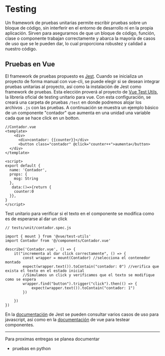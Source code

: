 # Testing

Un framework de pruebas unitarias permite escribir pruebas sobre un bloque de código, sin interferir en el entorno de desarrollo ni en la propia aplicación. Sirven para asegurarnos de que un bloque de código, función, clase o componente trabajan correctamente y abarca la mayoría de casos de uso que se le pueden dar, lo cual proporciona robustez y calidad a nuestro código.

## Pruebas en Vue
El framework de pruebas propuesto es [Jest](https://jestjs.io/). Cuando se inicializa un proyecto de forma manual con vue-cli, se puede elegir si se desean integrar pruebas unitarias al proyecto, así como la instalación de Jest como framework de pruebas. Esta elección proverá al proyecto de [Vue Test Utils](https://vue-test-utils.vuejs.org/), la librería oficial de testing unitario para vue. Con esta configuración, se creará una carpeta de pruebas `/test` en donde podremos alojar los archivos `.js` con las pruebas. A continuación se muestra un ejemplo básico de un componente "contador" que aumenta en una unidad una variable cada que se hace click en un botton.


```
//Contador.vue
<template>
    <div>
      <div>contador: {{counter}}</div>
      <button class="contador" @click="counter++">aumenta</button>
  </div>
</template>

<script>
export default {
  name: 'Contador',
  props: {
    msg: String
  },
   data:()=>{return {
    counter:0
  }},
}
</script>
```
Test unitario para verificar si el texto en el componente se modifica como es de esperarse al dar un click 

```
// tests/unit/contador.spec.js

import { mount } from '@vue/test-utils'
import Contador from '@/components/Contador.vue'

describe('Contador.vue', () => {
    it("incrementa al dar click correctamente", () => {
        const wrapper = mount(Contador) //selecciona el contenedor montado
        expect(wrapper.text()).toContain("contador: 0") //verifica que exista el texto en el estado inicial
        //Simulamos un click y verificamos que el texto se modifique como se espera 
        wrapper.find("button").trigger("click").then(() => {
            expect(wrapper.text()).toContain("contador: 1")
        })

    })
})

```

En la [documentación](https://jestjs.io/docs/getting-started) de Jest se pueden consultar varios casos de uso para javascript, así como en la [documentación](https://vue-test-utils.vuejs.org/) de vue para testear componentes.

___

Para proximas entregas se planea documentar 
* pruebas en python